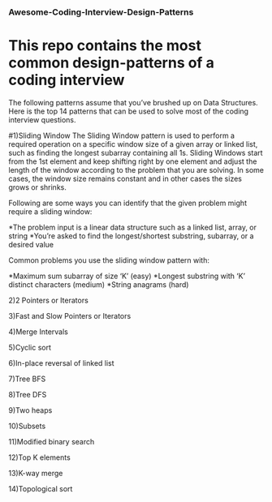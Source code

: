 ### Awesome-Coding-Interview-Design-Patterns
# This repo contains the most common design-patterns of a coding interview


The following patterns assume that you’ve brushed up on Data Structures.
 Here is  the top 14 patterns that can be used to solve most of the coding interview questions.


#1)Sliding Window
The Sliding Window pattern is used to perform a required operation on a specific window size of a given array or linked list, such as finding the longest subarray containing all 1s. Sliding Windows start from the 1st element and keep shifting right by one element and adjust the length of the window according to the problem that you are solving. In some cases, the window size remains constant and in other cases the sizes grows or shrinks.


Following are some ways you can identify that the given problem might require a sliding window:

*The problem input is a linear data structure such as a linked list, array, or string
*You’re asked to find the longest/shortest substring, subarray, or a desired value

Common problems you use the sliding window pattern with:

*Maximum sum subarray of size ‘K’ (easy)
*Longest substring with ‘K’ distinct characters (medium)
*String anagrams (hard)

2)2 Pointers or Iterators

3)Fast and Slow Pointers or Iterators

4)Merge Intervals

5)Cyclic sort

6)In-place reversal of linked list

7)Tree BFS

8)Tree DFS

9)Two heaps

10)Subsets

11)Modified binary search

12)Top K elements

13)K-way merge

14)Topological sort
